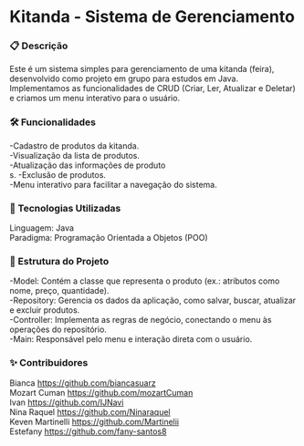 # Kitanda - Sistema de Gerenciamento<br>
### 📋 Descrição
Este é um sistema simples para gerenciamento de uma kitanda (feira), desenvolvido como projeto em grupo para estudos em Java. Implementamos as funcionalidades de CRUD (Criar, Ler, Atualizar e Deletar) e criamos um menu interativo para o usuário.
<br>
### 🛠️ Funcionalidades
-Cadastro de produtos da kitanda.<br>
-Visualização da lista de produtos.<br>
-Atualização das informações de produto<br>s.
-Exclusão de produtos.<br>
-Menu interativo para facilitar a navegação do sistema.<br>

### 🚀 Tecnologias Utilizadas
Linguagem: Java<br>
Paradigma: Programação Orientada a Objetos (POO)<br>

### 📂 Estrutura do Projeto
-Model: Contém a classe que representa o produto (ex.: atributos como nome, preço, quantidade).<br>
-Repository: Gerencia os dados da aplicação, como salvar, buscar, atualizar e excluir produtos.<br>
-Controller: Implementa as regras de negócio, conectando o menu às operações do repositório.<br>
-Main: Responsável pelo menu e interação direta com o usuário.<br>

### ✨ Contribuidores
Bianca            https://github.com/biancasuarz <br>
Mozart Cuman      https://github.com/mozartCuman <br>
Ivan              https://github.com/IJNavi <br>
Nina Raquel       https://github.com/Ninaraquel <br>
Keven Martinelli  https://github.com/Martinelii <br>
Estefany          https://github.com/fany-santos8
